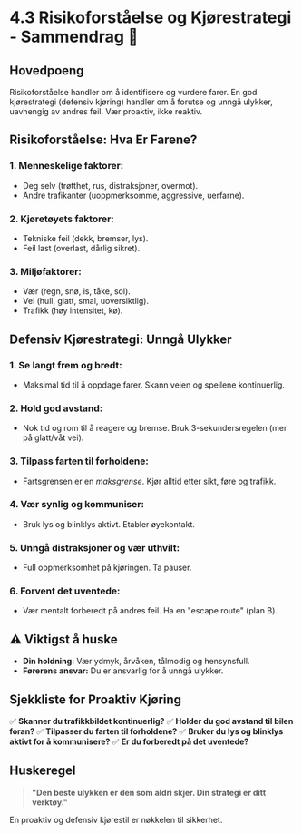 # 4.3 Risikoforståelse og Kjørestrategi - Sammendrag 🧠

## Hovedpoeng
Risikoforståelse handler om å identifisere og vurdere farer. En god kjørestrategi (defensiv kjøring) handler om å forutse og unngå ulykker, uavhengig av andres feil. Vær proaktiv, ikke reaktiv.

## Risikoforståelse: Hva Er Farene?

### 1. **Menneskelige faktorer:**
- Deg selv (trøtthet, rus, distraksjoner, overmot).
- Andre trafikanter (uoppmerksomme, aggressive, uerfarne).

### 2. **Kjøretøyets faktorer:**
- Tekniske feil (dekk, bremser, lys).
- Feil last (overlast, dårlig sikret).

### 3. **Miljøfaktorer:**
- Vær (regn, snø, is, tåke, sol).
- Vei (hull, glatt, smal, uoversiktlig).
- Trafikk (høy intensitet, kø).

## Defensiv Kjørestrategi: Unngå Ulykker

### 1. **Se langt frem og bredt:**
- Maksimal tid til å oppdage farer. Skann veien og speilene kontinuerlig.

### 2. **Hold god avstand:**
- Nok tid og rom til å reagere og bremse. Bruk 3-sekundersregelen (mer på glatt/våt vei).

### 3. **Tilpass farten til forholdene:**
- Fartsgrensen er en *maksgrense*. Kjør alltid etter sikt, føre og trafikk.

### 4. **Vær synlig og kommuniser:**
- Bruk lys og blinklys aktivt. Etabler øyekontakt.

### 5. **Unngå distraksjoner og vær uthvilt:**
- Full oppmerksomhet på kjøringen. Ta pauser.

### 6. **Forvent det uventede:**
- Vær mentalt forberedt på andres feil. Ha en "escape route" (plan B).

## ⚠️ Viktigst å huske
- **Din holdning:** Vær ydmyk, årvåken, tålmodig og hensynsfull.
- **Førerens ansvar:** Du er ansvarlig for å unngå ulykker.

## Sjekkliste for Proaktiv Kjøring
✅ **Skanner du trafikkbildet kontinuerlig?**
✅ **Holder du god avstand til bilen foran?**
✅ **Tilpasser du farten til forholdene?**
✅ **Bruker du lys og blinklys aktivt for å kommunisere?**
✅ **Er du forberedt på det uventede?**

## Huskeregel
> **"Den beste ulykken er den som aldri skjer. Din strategi er ditt verktøy."**

En proaktiv og defensiv kjørestil er nøkkelen til sikkerhet.